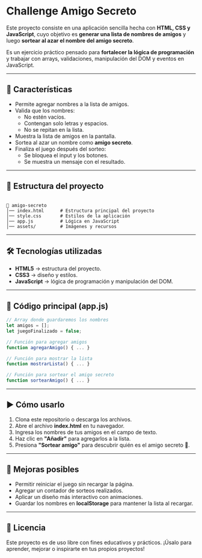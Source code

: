 <h1>Challenge Amigo Secreto</h1>

Este proyecto consiste en una aplicación sencilla hecha con **HTML, CSS y JavaScript**, cuyo objetivo es **generar una lista de nombres de amigos** y luego **sortear al azar el nombre del amigo secreto**.

Es un ejercicio práctico pensado para **fortalecer la lógica de programación** y trabajar con arrays, validaciones, manipulación del DOM y eventos en JavaScript.

---

## 🚀 Características

- Permite agregar nombres a la lista de amigos.
- Valida que los nombres:
  - No estén vacíos.
  - Contengan solo letras y espacios.
  - No se repitan en la lista.
- Muestra la lista de amigos en la pantalla.
- Sortea al azar un nombre como **amigo secreto**.
- Finaliza el juego después del sorteo:
  - Se bloquea el input y los botones.
  - Se muestra un mensaje con el resultado.

---

## 📂 Estructura del proyecto

```

📁 amigo-secreto
│── index.html      # Estructura principal del proyecto
│── style.css       # Estilos de la aplicación
│── app.js          # Lógica en JavaScript
│── assets/         # Imágenes y recursos

````

---

## 🛠️ Tecnologías utilizadas

- **HTML5** → estructura del proyecto.
- **CSS3** → diseño y estilos.
- **JavaScript** → lógica de programación y manipulación del DOM.

---

## 📜 Código principal (app.js)

```javascript
// Array donde guardaremos los nombres
let amigos = [];
let juegoFinalizado = false;

// Función para agregar amigos
function agregarAmigo() { ... }

// Función para mostrar la lista
function mostrarLista() { ... }

// Función para sortear el amigo secreto
function sortearAmigo() { ... }
````

---

## ▶️ Cómo usarlo

1. Clona este repositorio o descarga los archivos.
2. Abre el archivo **index.html** en tu navegador.
3. Ingresa los nombres de tus amigos en el campo de texto.
4. Haz clic en **"Añadir"** para agregarlos a la lista.
5. Presiona **"Sortear amigo"** para descubrir quién es el amigo secreto 🎉.

---

## 📌 Mejoras posibles

* Permitir reiniciar el juego sin recargar la página.
* Agregar un contador de sorteos realizados.
* Aplicar un diseño más interactivo con animaciones.
* Guardar los nombres en **localStorage** para mantener la lista al recargar.

---

## 📄 Licencia

Este proyecto es de uso libre con fines educativos y prácticos.
¡Úsalo para aprender, mejorar o inspirarte en tus propios proyectos!
